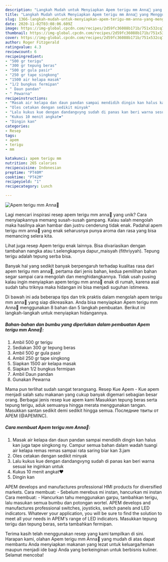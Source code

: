 ```yaml
---
description: "Langkah Mudah untuk Menyiapkan Apem terigu mm Anna🍰 yang Menggugah Selera"
title: "Langkah Mudah untuk Menyiapkan Apem terigu mm Anna🍰 yang Menggugah Selera"
slug: 1366-langkah-mudah-untuk-menyiapkan-apem-terigu-mm-anna-yang-menggugah-selera
date: 2020-11-02T03:08:06.609Z
image: https://img-global.cpcdn.com/recipes/2d59fc36088b171b/751x532cq70/apem-terigu-mm-anna🍰-foto-resep-utama.jpg
thumbnail: https://img-global.cpcdn.com/recipes/2d59fc36088b171b/751x532cq70/apem-terigu-mm-anna🍰-foto-resep-utama.jpg
cover: https://img-global.cpcdn.com/recipes/2d59fc36088b171b/751x532cq70/apem-terigu-mm-anna🍰-foto-resep-utama.jpg
author: Roger Fitzgerald
ratingvalue: 4.3
reviewcount: 6
recipeingredient:
- "500 gr terigu"
- "300 gr tepung beras"
- "500 gr gula pasir"
- "250 gr tape singkong"
- "1500 air kelapa masak"
- "1/2 bungkus fermipan"
- " Daun pandan"
- " Pewarna"
recipeinstructions:
- "Masak air kelapa dan daun pandan sampai mendidih dingin kan halus kan juga tape singkong ny. Campur semua bahan dalam wadah tuangi air kelapa remas remas sampai rata saring biar kan 3.jam"
- "Oles cetakan dengan sedikit minyak"
- "Lalu kukus kue dengan dandangvyng sudah di panas kan beri warna sesuai ke inginkan untuk"
- "Kukus 10 menit angkat❤"
- "Dingin kan"
categories:
- Resep
tags:
- apem
- terigu
- mm

katakunci: apem terigu mm 
nutrition: 265 calories
recipecuisine: Indonesian
preptime: "PT40M"
cooktime: "PT42M"
recipeyield: "1"
recipecategory: Lunch

---
```



![Apem terigu mm Anna🍰](https://img-global.cpcdn.com/recipes/2d59fc36088b171b/751x532cq70/apem-terigu-mm-anna🍰-foto-resep-utama.jpg)

Lagi mencari inspirasi resep apem terigu mm anna🍰 yang unik? Cara menyiapkannya memang susah-susah gampang. Kalau salah mengolah maka hasilnya akan hambar dan justru cenderung tidak enak. Padahal apem terigu mm anna🍰 yang enak seharusnya punya aroma dan rasa yang bisa memancing selera kita.

Lihat juga resep Apem terigu enak lainnya. Bisa divariasikan dengan tambahan nangka atau t.selengkapnya dapur_maisyah (fithriyyah). Tepung terigu adalah tepung serba bisa.

Banyak hal yang sedikit banyak berpengaruh terhadap kualitas rasa dari apem terigu mm anna🍰, pertama dari jenis bahan, kedua pemilihan bahan segar sampai cara mengolah dan menghidangkannya. Tidak usah pusing kalau ingin menyiapkan apem terigu mm anna🍰 enak di rumah, karena asal sudah tahu triknya maka hidangan ini bisa menjadi suguhan istimewa.


Di bawah ini ada beberapa tips dan trik praktis dalam mengolah apem terigu mm anna🍰 yang siap dikreasikan. Anda bisa menyiapkan Apem terigu mm Anna🍰 menggunakan 8 bahan dan 5 langkah pembuatan. Berikut ini langkah-langkah untuk menyiapkan hidangannya.

<!--inarticleads1-->

##### Bahan-bahan dan bumbu yang diperlukan dalam pembuatan Apem terigu mm Anna🍰:

1. Ambil 500 gr terigu
1. Sediakan 300 gr tepung beras
1. Ambil 500 gr gula pasir
1. Ambil 250 gr tape singkong
1. Siapkan 1500 air kelapa masak
1. Siapkan 1/2 bungkus fermipan
1. Ambil  Daun pandan
1. Gunakan  Pewarna


Mama pun terlihat sudah sangat terangsang. Resep Kue Apem - Kue apem menjadi salah satu makanan yang cukup banyak digemari sebagian besar orang. Berbagai jenis resep kue apem kami Masukkan tepung beras serta tepung terigu, aduk semuanya hingga merata menggunakan tangan. Masukkan santan sedikit demi sedikit hingga semua. Последние твиты от APEM (@APEMINC). 

<!--inarticleads2-->

##### Cara membuat Apem terigu mm Anna🍰:

1. Masak air kelapa dan daun pandan sampai mendidih dingin kan halus kan juga tape singkong ny. Campur semua bahan dalam wadah tuangi air kelapa remas remas sampai rata saring biar kan 3.jam
1. Oles cetakan dengan sedikit minyak
1. Lalu kukus kue dengan dandangvyng sudah di panas kan beri warna sesuai ke inginkan untuk
1. Kukus 10 menit angkat❤
1. Dingin kan


APEM develops and manufactures professional HMI products for diversified markets. Cara membuat: - Sebelum merebus mi instan, hancurkan mi instan Cara membuat: - Hancurkan tahu menggunakan garpu, tambahkan terigu, lalu masukan semua bumbu dan potongan wortel. APEM develops and manufactures professional switches, joysticks, switch panels and LED indicators. Whatever your application, you will be sure to find the solution to meet all your needs in APEM&#39;s range of LED indicators. Masukkan tepung terigu dan tepung beras, serta tambahkan fermipan. 

Terima kasih telah menggunakan resep yang kami tampilkan di sini. Harapan kami, olahan Apem terigu mm Anna🍰 yang mudah di atas dapat membantu Anda menyiapkan makanan yang lezat untuk keluarga/teman maupun menjadi ide bagi Anda yang berkeinginan untuk berbisnis kuliner. Selamat mencoba!
